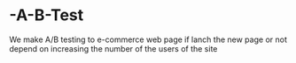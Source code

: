 # -A-B-Test
We make A/B testing to e-commerce web page if lanch the new page or not depend on increasing the number of the users of the  site 
